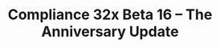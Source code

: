 ---
layout: post
title: Compliance 32x Beta 16 – The Anniversary Update
permalink: /compliance32x/B16
comments: true
comments-id: 32x-Beta-16
header-img: https://database.faithfulpack.net/images/website/posts/32x/B16.jpg

long_text: On this day, exactly a year ago, the project that would become Compliance was first formed. It would take a few more weeks until the first Alpha was released, and it's been a wild ride since then. We've gotten over 90% of Java's textures – and all of them very high quality, thanks to our tireless contributors and high standards. And while we haven't quite reached 100% yet, we are very close and the future is looking bright! Thank you to everybody who made this possible!<br><br>As a part of our celebrations for this event, we are now releasing a new, massive update to the pack. We're introducing many new mobs, such as axolotls, the ocelot and the silverfish, and a few blocks as well! You can now also freeze in style with our brand new double-resolution powder snow freezing overlay. And as always, there have been many adjustments and improvements to our existing textures to bring the quality up even more. We hope you like this update, and here's to another year of prosperity at the very least!

main_changelog: changelogs/compliance32

downloads:
  - 1.17.1 for Java Edition:
      GitHub: https://github.com/Faithful-Resource-Pack/Faithful-Java-32x/releases/download/beta-16/Compliance-32x-Java-Beta-16.zip
      CurseForge: https://www.curseforge.com/minecraft/texture-packs/compliance-32x/download/3516535
  - 1.17.x for Bedrock Edition:
      GitHub: https://github.com/Faithful-Resource-Pack/Faithful-Bedrock-32x/releases/download/beta-16/Compliance-32x-Bedrock-Beta-16.mcpack
      CurseForge: https://www.curseforge.com/minecraft-bedrock/addons/compliance-32x-bedrock/download/3516534
---